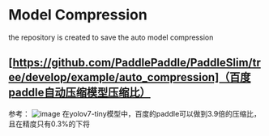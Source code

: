 # Model Compression
the repository is created to save the auto model compression


## [https://github.com/PaddlePaddle/PaddleSlim/tree/develop/example/auto_compression]（百度paddle自动压缩模型压缩比）

参考：
![image](https://github.com/WuZhongQing/model_compression/assets/48616900/a67aaac3-b0b3-444f-b01f-331486085457)
在yolov7-tiny模型中，百度的paddle可以做到3.9倍的压缩比，且在精度只有0.3%的下将

